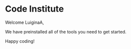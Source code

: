 # Code Institute

Welcome LuiginaA,

We have preinstalled all of the tools you need to get started.

Happy coding!